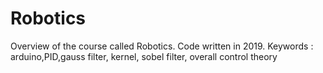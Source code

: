 # Robotics
Overview of the course called Robotics. Code written in 2019. 
Keywords : arduino,PID,gauss filter, kernel, sobel filter, overall control theory
